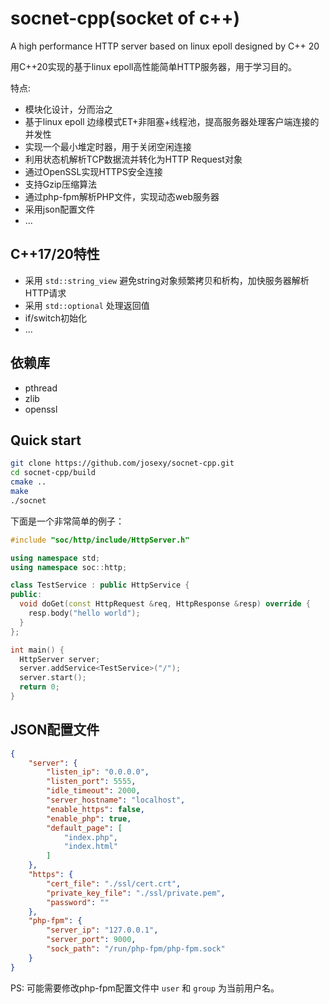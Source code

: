# socnet-cpp(socket of c++)
A high performance HTTP server based on linux epoll designed by C++ 20

用C++20实现的基于linux epoll高性能简单HTTP服务器，用于学习目的。

特点:
- 模块化设计，分而治之
- 基于linux epoll 边缘模式ET+非阻塞+线程池，提高服务器处理客户端连接的并发性
- 实现一个最小堆定时器，用于关闭空闲连接
- 利用状态机解析TCP数据流并转化为HTTP Request对象
- 通过OpenSSL实现HTTPS安全连接
- 支持Gzip压缩算法
- 通过php-fpm解析PHP文件，实现动态web服务器
- 采用json配置文件
- ...

## C++17/20特性
- 采用 `std::string_view` 避免string对象频繁拷贝和析构，加快服务器解析HTTP请求
- 采用 `std::optional` 处理返回值
- if/switch初始化
- ...

## 依赖库
- pthread
- zlib
- openssl

## Quick start
```bash
git clone https://github.com/josexy/socnet-cpp.git
cd socnet-cpp/build
cmake ..
make
./socnet
```

下面是一个非常简单的例子：
```cpp
#include "soc/http/include/HttpServer.h"

using namespace std;
using namespace soc::http;

class TestService : public HttpService {
public:
  void doGet(const HttpRequest &req, HttpResponse &resp) override {
    resp.body("hello world");
  }
};

int main() {
  HttpServer server;
  server.addService<TestService>("/");
  server.start();
  return 0;
}

```

## JSON配置文件
```json
{
    "server": {
        "listen_ip": "0.0.0.0",
        "listen_port": 5555,
        "idle_timeout": 2000,
        "server_hostname": "localhost",
        "enable_https": false,
        "enable_php": true,
        "default_page": [
            "index.php",
            "index.html"
        ]
    },
    "https": {
        "cert_file": "./ssl/cert.crt",
        "private_key_file": "./ssl/private.pem",
        "password": ""
    },
    "php-fpm": {
        "server_ip": "127.0.0.1",
        "server_port": 9000,
        "sock_path": "/run/php-fpm/php-fpm.sock"
    }
}
```

PS: 可能需要修改php-fpm配置文件中 `user` 和 `group` 为当前用户名。
